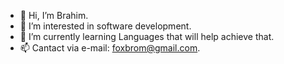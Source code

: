 - 👋 Hi, I’m Brahim.
- 👀 I’m interested in software development.
- 🌱 I’m currently learning Languages that will help achieve that.
- 📫 Cantact via e-mail: foxbrom@gmail.com.
<!---
foxbrom/foxbrom is a ✨ special ✨ repository because its `README.md` (this file) appears on your GitHub profile.
You can click the Preview link to take a look at your changes.
--->

